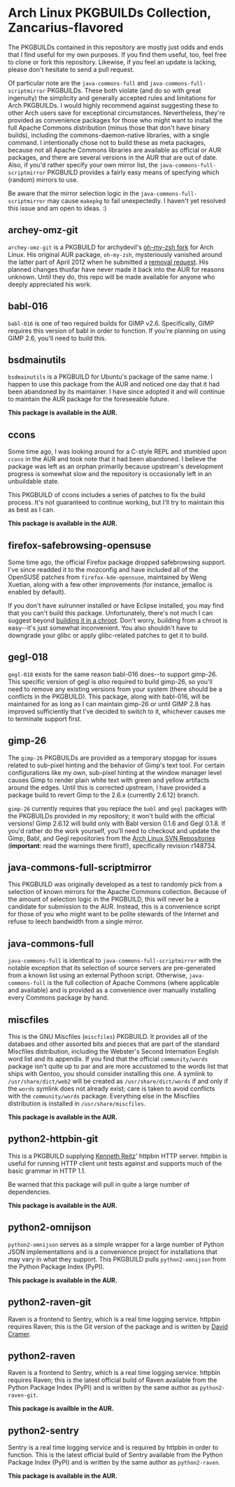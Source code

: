 # Arch Linux PKGBUILDs Collection, Zancarius-flavored

The PKGBUILDs contained in this repository are mostly just odds and ends that
I find useful for my own purposes. If you find them useful, too, feel free to
clone or fork this repository. Likewise, if you feel an update is lacking,
please don't hesitate to send a pull request.

Of particular note are the `java-commons-full` and
`java-commons-full-scriptmirror` PKGBUILDs. These both violate (and do so
with great ingenuity) the simplicity and generally accepted rules and
limitations for Arch PKGBUILDs. I would highly recommend against
suggesting these to other Arch users save for exceptional circumstances.
Nevertheless, they're provided as convenience packages for those who might
want to install the full Apache Commons distribution (minus those that don't
have binary builds), including the commons-daemon-native libraries, with a
single command. I intentionally chose not to build these as meta packages,
because not all Apache Commons libraries are available as official or AUR
packages, and there are several versions in the AUR that are out of date.
Also, if you'd rather specify your own mirror list, the
`java-commons-full-scriptmirror` PKGBUILD provides a fairly easy means of
specfying which (random) mirrors to use.

Be aware that the mirror selection logic in the
`java-commons-full-scriptmirror` may cause `makepkg` to fail unexpectedly.
I haven't yet resolved this issue and am open to ideas. :)

## archey-omz-git

`archey-omz-git` is a PKGBUILD for archydevil's [oh-my-zsh fork](https://github.com/archeydevil/oh-my-zsh)
for Arch Linux. His original AUR package, `oh-my-zsh`, mysteriously vanished
around the latter part of April 2012 when he submitted a
[removal request](http://mailman.archlinux.org/pipermail/aur-general/2012-April/018702.html).
His planned changes thusfar have never made it back into the AUR for
reasons unknown. Until they do, this repo will be made available for
anyone who deeply appreciated his work.

## babl-016

`babl-016` is one of two required builds for GIMP v2.6. Specifically, GIMP
requires this version of babl in order to function. If you're planning
on using GIMP 2.6, you'll need to build this.

## bsdmainutils

`bsdmainutils` is a PKGBUILD for Ubuntu's package of the same name. I happen
to use this package from the AUR and noticed one day that it had been
abandoned by its maintainer. I have since adopted it and will continue to
maintain the AUR package for the foreseeable future.

**This package is available in the AUR.**

## ccons

Some time ago, I was looking around for a C-style REPL and stumbled upon
`ccons` in the AUR and took note that it had been abandoned. I believe the
package was left as an orphan primarily because upstream's development
progress is somewhat slow and the repository is occasionally left in an
unbuildable state.

This PKGBUILD of ccons includes a series of patches to fix the build
process. It's not guaranteed to continue working, but I'll try to maintain
this as best as I can.

**This package is available in the AUR.**

## firefox-safebrowsing-opensuse

Some time ago, the official Firefox package dropped safebrowsing support.
I've since readded it to the mozconfig and have included all of the OpenSUSE
patches from `firefox-kde-opensuse`, maintained by Weng Xuetian, along with
a few other improvements (for instance, jemalloc is enabled by default).

If you don't have xulrunner installed or have Eclipse installed, you may
find that you can't build this package. Unfortunately, there's not much
I can suggest beyond [building it in a chroot](https://wiki.archlinux.org/index.php/DeveloperWiki:Building_in_a_Clean_Chroot).
Don't worry, building from a chroot is easy--it's just somewhat
inconvenient. You also shouldn't have to downgrade your glibc or apply
glibc-related patches to get it to build.

## gegl-018

`gegl-018` exists for the same reason babl-016 does--to support gimp-26.
This specific version of gegl is *also* required to build gimp-26, so you'll
need to remove any existing versions from your system (there should be
a conflicts in the PKGBUILD). This package, along with babl-016, will
be maintained for as long as I can maintain gimp-26 or until GIMP 2.8
has improved sufficiently that I've decided to switch to it, whichever
causes me to terminate support first.

## gimp-26

The `gimp-26` PKGBUILDs are provided as a temporary stopgap for issues
related to sub-pixel hinting and the behavior of Gimp's text tool. For
certain configurations like my own, sub-pixel hinting at the window
manager level causes Gimp to render plain white text with green and yellow
artifacts around the edges. Until this is corrected upstream, I have
provided a package build to revert Gimp to the 2.6.x (currently 2.6.12)
branch.

`gimp-26` currently requires that you replace the `babl` and `gegl`
packages with the PKGBUILDs provided in my repository; it won't build with
the official versions! Gimp 2.6.12 will build only with Babl version 0.1.6
and Gegl 0.1.8. If you'd rather do the work yourself, you'll need to
checkout and update the Gimp, Babl, and Gegl repositories from the [Arch
Linux SVN Repositories](http://www.archlinux.org/svn/) (**important**:
read the warnings there first!), specifically revision r148734.

## java-commons-full-scriptmirror

This PKGBUILD was originally developed as a test to randomly pick from
a selection of known mirrors for the Apache Commons collection. Because
of the amount of selection logic in the PKGBUILD, this will never be
a candidate for submission to the AUR. Instead, this is a convenience
script for those of you who might want to be polite stewards of the
Internet and refuse to leech bandwidth from a single mirror.

## java-commons-full

`java-commons-full` is identical to `java-commons-full-scriptmirror`
with the notable exception that its selection of source servers are
pre-generated from a known list using an external Pythoon script.
Otherwise, `java-commons-full` is the full collection of Apache Commons
(where applicable and available) and is provided as a convenience over
manually installing every Commons package by hand.

## miscfiles

This is the GNU Miscfiles (`miscfiles`) PKGBUILD. It provides all of the
databaes and other assorted bits and pieces that are part of the standard
Miscfiles distribution, including the Webster's Second Internation English
word list and its appendix. If you find that the official `community/words`
package isn't quite up to par and are more accustomed to the words list
that ships with Gentoo, you should consider installing this one. A symlink
to `/usr/share/dict/web2` will be created as `/usr/share/dict/words` if and
only if the `words` symlink does not already exist; care is taken to avoid
conflicts with the `community/words` package. Everything else in the
Miscfiles distribution is installed in `/usr/share/miscfiles`.

**This package is available in the AUR.**

## python2-httpbin-git

This is a PKGBUILD supplying [Kenneth Reitz](https://github.com/kennethreitz)'
httpbin HTTP server. httpbin is useful for running HTTP client unit tests
against and supports much of the basic grammar in HTTP 1.1.

Be warned that this package will pull in quite a large number of
dependencies.

**This package is available in the AUR.**

## python2-omnijson

`python2-omnijson` serves as a simple wrapper for a large number of
Python JSON implementations and is a convenience project for installations
that may vary in what they support. This PKGBUILD pulls `python2-omnijson`
from the Python Package Index (PyPI).

**This package is available in the AUR.**

## python2-raven-git

Raven is a frontend to Sentry, which is a real time logging service.
httpbin requires Raven; this is the Git version of the package and
is written by [David Cramer](https://github.com/dcramer).

## python2-raven

Raven is a frontend to Sentry, which is a real time logging service.
httpbin requires Raven; this is the latest official build of Raven
available from the Python Package Index (PyPI) and is written by
the same author as `python2-raven-git`.

**This package is availble in the AUR.**

## python2-sentry

Sentry is a real time logging service and is required by httpbin
in order to function. This is the latest official build of Sentry
available from the Python Package Index (PyPI) and is written by
the same author as `python2-raven`.

**This package is available in the AUR.**